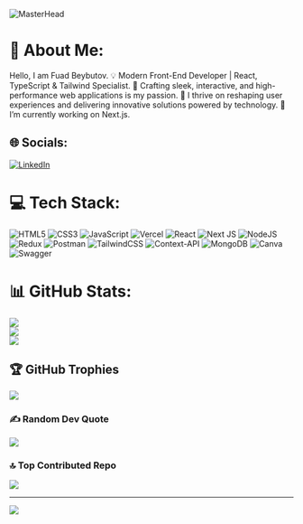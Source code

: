 ![MasterHead](https://media.licdn.com/dms/image/v2/D4E16AQH1l6CG4d5UGA/profile-displaybackgroundimage-shrink_350_1400/profile-displaybackgroundimage-shrink_350_1400/0/1737463233130?e=1745452800&v=beta&t=nzRui7eZn17EUpEeGxwzvggMTL0_Z9eSb9gFuIazpKI)

# 💫 About Me:
 Hello, I am Fuad Beybutov.
 💡 Modern Front-End Developer | React, TypeScript & Tailwind Specialist.
 🎨 Crafting sleek, interactive, and high-performance web applications is my passion.
 🚀 I thrive on reshaping user experiences and delivering innovative solutions powered by technology.
 🔭 I’m currently working on Next.js.


## 🌐 Socials:
[![LinkedIn](https://img.shields.io/badge/LinkedIn-%230077B5.svg?logo=linkedin&logoColor=white)](https://linkedin.com/in/linkedin.com/in/fuad-beybutov-05934728b) 

# 💻 Tech Stack:
![HTML5](https://img.shields.io/badge/html5-%23E34F26.svg?style=for-the-badge&logo=html5&logoColor=white) ![CSS3](https://img.shields.io/badge/css3-%231572B6.svg?style=for-the-badge&logo=css3&logoColor=white) ![JavaScript](https://img.shields.io/badge/javascript-%23323330.svg?style=for-the-badge&logo=javascript&logoColor=%23F7DF1E) ![Vercel](https://img.shields.io/badge/vercel-%23000000.svg?style=for-the-badge&logo=vercel&logoColor=white) ![React](https://img.shields.io/badge/react-%2320232a.svg?style=for-the-badge&logo=react&logoColor=%2361DAFB) ![Next JS](https://img.shields.io/badge/Next-black?style=for-the-badge&logo=next.js&logoColor=white) ![NodeJS](https://img.shields.io/badge/node.js-6DA55F?style=for-the-badge&logo=node.js&logoColor=white) ![Redux](https://img.shields.io/badge/redux-%23593d88.svg?style=for-the-badge&logo=redux&logoColor=white) ![Postman](https://img.shields.io/badge/Postman-FF6C37?style=for-the-badge&logo=postman&logoColor=white) ![TailwindCSS](https://img.shields.io/badge/tailwindcss-%2338B2AC.svg?style=for-the-badge&logo=tailwind-css&logoColor=white) ![Context-API](https://img.shields.io/badge/Context--Api-000000?style=for-the-badge&logo=react) ![MongoDB](https://img.shields.io/badge/MongoDB-%234ea94b.svg?style=for-the-badge&logo=mongodb&logoColor=white) ![Canva](https://img.shields.io/badge/Canva-%2300C4CC.svg?style=for-the-badge&logo=Canva&logoColor=white) ![Swagger](https://img.shields.io/badge/-Swagger-%23Clojure?style=for-the-badge&logo=swagger&logoColor=white)
# 📊 GitHub Stats:
![](https://github-readme-stats.vercel.app/api?username=FuadTech&theme=highcontrast&hide_border=true&include_all_commits=false&count_private=false)<br/>
![](https://github-readme-streak-stats.herokuapp.com/?user=FuadTech&theme=highcontrast&hide_border=true)<br/>
![](https://github-readme-stats.vercel.app/api/top-langs/?username=FuadTech&theme=highcontrast&hide_border=true&include_all_commits=false&count_private=false&layout=compact)

## 🏆 GitHub Trophies
![](https://github-profile-trophy.vercel.app/?username=FuadTech&theme=radical&no-frame=false&no-bg=false&margin-w=4)

### ✍️ Random Dev Quote
![](https://quotes-github-readme.vercel.app/api?type=horizontal&theme=tokyonight)

### 🔝 Top Contributed Repo
![](https://github-contributor-stats.vercel.app/api?username=FuadTech&limit=5&theme=dark&combine_all_yearly_contributions=true)

---
[![](https://visitcount.itsvg.in/api?id=FuadTech&icon=0&color=0)](https://visitcount.itsvg.in)

<!-- Proudly created with GPRM ( https://gprm.itsvg.in ) -->
